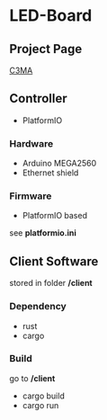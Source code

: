 # LED-Board
## Project Page
[C3MA](https://www.ccc-mannheim.de/wiki/LED-Board)

## Controller 
* PlatformIO

### Hardware
* Arduino MEGA2560
* Ethernet shield

### Firmware
* PlatformIO based

see **platformio.ini**

## Client Software
stored in folder **/client**

### Dependency
* rust
* cargo

### Build
go to **/client**
* cargo build
* cargo run
